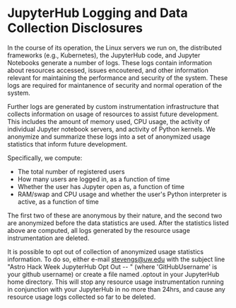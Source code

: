 # JupyterHub Logging and Data Collection Disclosures

In the course of its operation, the Linux servers we run on, the distributed frameworks (e.g., Kubernetes), the JupyterHub code, and Jupyter Notebooks generate a number of logs. These logs contain information about resources accessed, issues encoutered, and other information relevant for maintaining the performance and security of the system. These logs are required for maintanence of security and normal operation of the system.

Further logs are generated by custom instrumentation infrastructure that collects information on usage of resources to assist future development. This includes the amount of memory used, CPU usage, the activity of individual Jupyter notebook servers, and activity of Python kernels. We anonymize and summarize these logs into a set of anonymized usage statistics that inform future development.

Specifically, we compute:

- The total number of registered users
- How many users are logged in, as a function of time
- Whether the user has Jupyter open as, a function of time
- RAM/swap and CPU usage and whether the user's Python interpreter is active, as a function of time

The first two of these are anonymous by their nature, and the second two are anonymized before the data statistics are used. After the statistics listed above are computed, all logs generated by the resource usage instrumentation are deleted.

It is possible to opt out of collection of anonymized usage statistics information. To do so, either e-mail [stevengs@uw.edu](mailto:stevengs@uw.edu) with the subject line "Astro Hack Week JupyterHub Opt Out -- <GitHubUsername>" (where 'GitHubUsername' is your github username) or create a file named .optout in your JupyterHub home directory. This will stop any resource usage instrumentation running in conjunction with your JupyterHub in no more than 24hrs, and cause any resource usage logs collected so far to be deleted.

